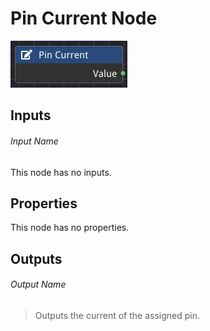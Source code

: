 # Pin Current Node

![alt text](<../images/nodes/Pin Current Node.png>)

## Inputs

###### Input Name
This node has no inputs.

## Properties
This node has no properties.

## Outputs

###### Output Name
>Outputs the current of the assigned pin.